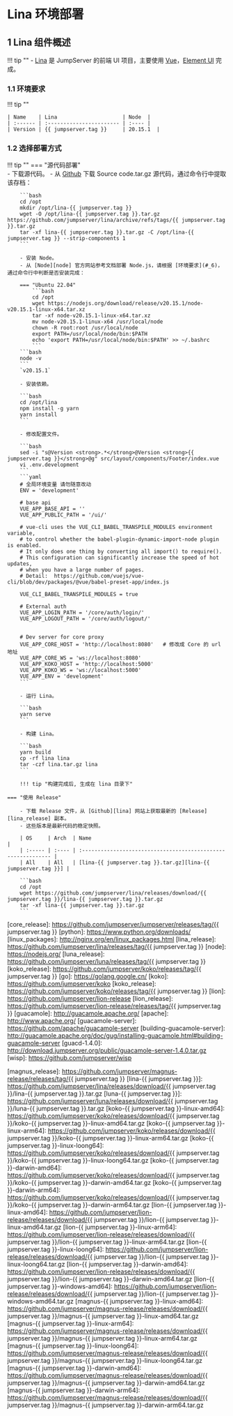 # Lina 环境部署
## 1 Lina 组件概述
!!! tip ""
    - [Lina][lina] 是 JumpServer 的前端 UI 项目，主要使用 [Vue][vue]，[Element UI][element_ui] 完成。

### 1.1 环境要求
!!! tip ""

    | Name    | Lina                     | Node  |
    | :------ | :----------------------- | :---- |
    | Version | {{ jumpserver.tag }}     | 20.15.1  |

### 1.2 选择部署方式
!!! tip ""
    === "源代码部署"  
        - 下载源代码。
        - 从 [Github][lina] 下载 Source code.tar.gz 源代码，通过命令行中提取该存档：

        ```bash
        cd /opt
        mkdir /opt/lina-{{ jumpserver.tag }}
        wget -O /opt/lina-{{ jumpserver.tag }}.tar.gz https://github.com/jumpserver/lina/archive/refs/tags/{{ jumpserver.tag }}.tar.gz
        tar -xf lina-{{ jumpserver.tag }}.tar.gz -C /opt/lina-{{ jumpserver.tag }} --strip-components 1
        ```

        - 安装 Node。
        - 从 [Node][node] 官方网站参考文档部署 Node.js，请根据 [环境要求](#_6)，通过命令行中判断是否安装完成：   

        === "Ubuntu 22.04"
            ```bash
            cd /opt
            wget https://nodejs.org/download/release/v20.15.1/node-v20.15.1-linux-x64.tar.xz
            tar -xf node-v20.15.1-linux-x64.tar.xz
            mv node-v20.15.1-linux-x64 /usr/local/node
            chown -R root:root /usr/local/node
            export PATH=/usr/local/node/bin:$PATH
            echo 'export PATH=/usr/local/node/bin:$PATH' >> ~/.bashrc
            ```
        ```bash
        node -v
        ```
        `v20.15.1`

        - 安装依赖。

        ```bash
        cd /opt/lina
        npm install -g yarn
        yarn install
        ```

        - 修改配置文件。

        ```bash
        sed -i "s@Version <strong>.*</strong>@Version <strong>{{ jumpserver.tag }}</strong>@g" src/layout/components/Footer/index.vue
        vi .env.development
        ```
        ```yaml
        # 全局环境变量 请勿随意改动
        ENV = 'development'

        # base api
        VUE_APP_BASE_API = ''
        VUE_APP_PUBLIC_PATH = '/ui/'

        # vue-cli uses the VUE_CLI_BABEL_TRANSPILE_MODULES environment variable,
        # to control whether the babel-plugin-dynamic-import-node plugin is enabled.
        # It only does one thing by converting all import() to require().
        # This configuration can significantly increase the speed of hot updates,
        # when you have a large number of pages.
        # Detail:  https://github.com/vuejs/vue-cli/blob/dev/packages/@vue/babel-preset-app/index.js

        VUE_CLI_BABEL_TRANSPILE_MODULES = true

        # External auth
        VUE_APP_LOGIN_PATH = '/core/auth/login/'
        VUE_APP_LOGOUT_PATH = '/core/auth/logout/'


        # Dev server for core proxy
        VUE_APP_CORE_HOST = 'http://localhost:8080'   # 修改成 Core 的 url 地址
        VUE_APP_CORE_WS = 'ws://localhost:8080'
        VUE_APP_KOKO_HOST = 'http://localhost:5000'
        VUE_APP_KOKO_WS = 'ws://localhost:5000'
        VUE_APP_ENV = 'development'
        ```

        - 运行 Lina。

        ```bash
        yarn serve
        ```

        - 构建 Lina。

        ```bash
        yarn build
        cp -rf lina lina
        tar -czf lina.tar.gz lina
        ```

        !!! tip "构建完成后, 生成在 lina 目录下"

    === "使用 Release"

        - 下载 Release 文件，从 [Github][lina] 网站上获取最新的 [Release][lina_release] 副本。
        - 这些版本是最新代码的稳定快照。

        | OS     | Arch  | Name                                                          |
        | :----- | :---- | :------------------------------------------------------------ |
        | All    | All   | [lina-{{ jumpserver.tag }}.tar.gz][lina-{{ jumpserver.tag }}] |

        ```bash
        cd /opt
        wget https://github.com/jumpserver/lina/releases/download/{{ jumpserver.tag }}/lina-{{ jumpserver.tag }}.tar.gz
        tar -xf lina-{{ jumpserver.tag }}.tar.gz
        ```


[nginx]: http://nginx.org/
[lina]: https://github.com/jumpserver/lina/
[vue]: https://cn.vuejs.org/
[element_ui]: https://element.eleme.cn/
[luna]: https://github.com/jumpserver/luna/
[angular_cli]: https://github.com/angular/angular-cli
[core]: https://github.com/jumpserver/jumpserver/
[django]: https://docs.djangoproject.com/
[gunicorn]: https://gunicorn.org/
[celery]: https://docs.celeryproject.org/
[flower]: https://github.com/mher/flower/
[daphne]: https://github.com/django/daphne/
[github]: https://github.com/
[core_release]: https://github.com/jumpserver/jumpserver/releases/tag/{{ jumpserver.tag }}
[python]: https://www.python.org/downloads/
[linux_packages]: http://nginx.org/en/linux_packages.html
[lina_release]: https://github.com/jumpserver/lina/releases/tag/{{ jumpserver.tag }}
[node]: https://nodejs.org/
[luna_release]: https://github.com/jumpserver/luna/releases/tag/{{ jumpserver.tag }}
[koko_release]: https://github.com/jumpserver/koko/releases/tag/{{ jumpserver.tag }}
[go]: https://golang.google.cn/
[koko]: https://github.com/jumpserver/koko
[koko_release]: https://github.com/jumpserver/koko/releases/tag/{{ jumpserver.tag }}
[lion]: https://github.com/jumpserver/lion-release
[lion_release]: https://github.com/jumpserver/lion-release/releases/tag/{{ jumpserver.tag }}
[guacamole]: http://guacamole.apache.org/
[apache]: http://www.apache.org/
[guacamole-server]: https://github.com/apache/guacamole-server
[building-guacamole-server]: http://guacamole.apache.org/doc/gug/installing-guacamole.html#building-guacamole-server
[guacd-1.4.0]: http://download.jumpserver.org/public/guacamole-server-1.4.0.tar.gz
[wisp]: https://github.com/jumpserver/wisp

[magnus]: https://github.com/jumpserver/magnus-release
[magnus_release]: https://github.com/jumpserver/magnus-release/releases/tag/{{ jumpserver.tag }}
[lina-{{ jumpserver.tag }}]: https://github.com/jumpserver/lina/releases/download/{{ jumpserver.tag }}/lina-{{ jumpserver.tag }}.tar.gz
[luna-{{ jumpserver.tag }}]: https://github.com/jumpserver/luna/releases/download/{{ jumpserver.tag }}/luna-{{ jumpserver.tag }}.tar.gz
[koko-{{ jumpserver.tag }}-linux-amd64]: https://github.com/jumpserver/koko/releases/download/{{ jumpserver.tag }}/koko-{{ jumpserver.tag }}-linux-amd64.tar.gz
[koko-{{ jumpserver.tag }}-linux-arm64]: https://github.com/jumpserver/koko/releases/download/{{ jumpserver.tag }}/koko-{{ jumpserver.tag }}-linux-arm64.tar.gz
[koko-{{ jumpserver.tag }}-linux-loong64]: https://github.com/jumpserver/koko/releases/download/{{ jumpserver.tag }}/koko-{{ jumpserver.tag }}-linux-loong64.tar.gz
[koko-{{ jumpserver.tag }}-darwin-amd64]: https://github.com/jumpserver/koko/releases/download/{{ jumpserver.tag }}/koko-{{ jumpserver.tag }}-darwin-amd64.tar.gz
[koko-{{ jumpserver.tag }}-darwin-arm64]: https://github.com/jumpserver/koko/releases/download/{{ jumpserver.tag }}/koko-{{ jumpserver.tag }}-darwin-arm64.tar.gz
[lion-{{ jumpserver.tag }}-linux-amd64]: https://github.com/jumpserver/lion-release/releases/download/{{ jumpserver.tag }}/lion-{{ jumpserver.tag }}-linux-amd64.tar.gz
[lion-{{ jumpserver.tag }}-linux-arm64]: https://github.com/jumpserver/lion-release/releases/download/{{ jumpserver.tag }}/lion-{{ jumpserver.tag }}-linux-arm64.tar.gz
[lion-{{ jumpserver.tag }}-linux-loong64]: https://github.com/jumpserver/lion-release/releases/download/{{ jumpserver.tag }}/lion-{{ jumpserver.tag }}-linux-loong64.tar.gz
[lion-{{ jumpserver.tag }}-darwin-amd64]: https://github.com/jumpserver/lion-release/releases/download/{{ jumpserver.tag }}/lion-{{ jumpserver.tag }}-darwin-amd64.tar.gz
[lion-{{ jumpserver.tag }}-windows-amd64]: https://github.com/jumpserver/lion-release/releases/download/{{ jumpserver.tag }}/lion-{{ jumpserver.tag }}-windows-amd64.tar.gz
[magnus-{{ jumpserver.tag }}-linux-amd64]: https://github.com/jumpserver/magnus-release/releases/download/{{ jumpserver.tag }}/magnus-{{ jumpserver.tag }}-linux-amd64.tar.gz
[magnus-{{ jumpserver.tag }}-linux-arm64]: https://github.com/jumpserver/magnus-release/releases/download/{{ jumpserver.tag }}/magnus-{{ jumpserver.tag }}-linux-arm64.tar.gz
[magnus-{{ jumpserver.tag }}-linux-loong64]: https://github.com/jumpserver/magnus-release/releases/download/{{ jumpserver.tag }}/magnus-{{ jumpserver.tag }}-linux-loong64.tar.gz
[magnus-{{ jumpserver.tag }}-darwin-amd64]: https://github.com/jumpserver/magnus-release/releases/download/{{ jumpserver.tag }}/magnus-{{ jumpserver.tag }}-darwin-amd64.tar.gz
[magnus-{{ jumpserver.tag }}-darwin-arm64]: https://github.com/jumpserver/magnus-release/releases/download/{{ jumpserver.tag }}/magnus-{{ jumpserver.tag }}-darwin-arm64.tar.gz
